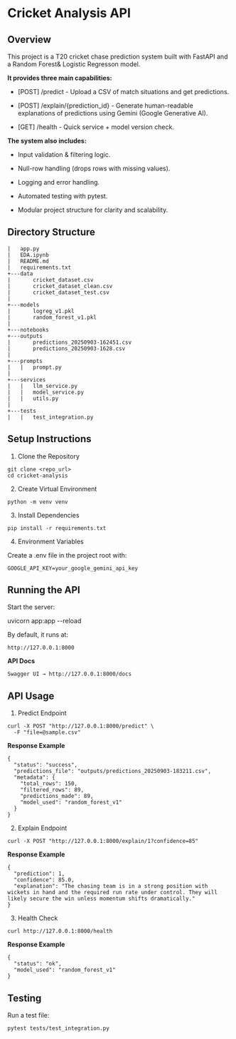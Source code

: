 # Cricket Analysis API

## Overview

This project is a T20 cricket chase prediction system built with FastAPI and a Random Forest& Logistic Regresson model.

**It provides three main capabilities:**

- [POST] /predict - Upload a CSV of match situations and get predictions.

- [POST] /explain/{prediction_id} - Generate human-readable explanations of predictions using Gemini (Google Generative AI).

- [GET] /health - Quick service + model version check.

**The system also includes:**

- Input validation & filtering logic.

- Null-row handling (drops rows with missing values).

- Logging and error handling.

- Automated testing with pytest.

- Modular project structure for clarity and scalability.

## Directory Structure

```
|   app.py
|   EDA.ipynb
|   README.md
|   requirements.txt
+---data
|       cricket_dataset.csv
|       cricket_dataset_clean.csv
|       cricket_dataset_test.csv
|
+---models
|       logreg_v1.pkl
|       random_forest_v1.pkl
|
+---notebooks
+---outputs
|       predictions_20250903-162451.csv
|       predictions_20250903-1628.csv
|
+---prompts
|   |   prompt.py
|
+---services
|   |   llm_service.py
|   |   model_service.py
|   |   utils.py
|
+---tests
|   |   test_integration.py

```

## Setup Instructions

1. Clone the Repository
```
git clone <repo_url>
cd cricket-analysis
```

2. Create Virtual Environment
```
python -m venv venv
```

3. Install Dependencies
```
pip install -r requirements.txt
```

4. Environment Variables

Create a .env file in the project root with:
```
GOOGLE_API_KEY=your_google_gemini_api_key
```

## Running the API

Start the server:

uvicorn app:app --reload


By default, it runs at:

```
http://127.0.0.1:8000
```

**API Docs**

```
Swagger UI → http://127.0.0.1:8000/docs

```

## API Usage
1. Predict Endpoint
```
curl -X POST "http://127.0.0.1:8000/predict" \
  -F "file=@sample.csv"
```

**Response Example**

```
{
  "status": "success",
  "predictions_file": "outputs/predictions_20250903-183211.csv",
  "metadata": {
    "total_rows": 150,
    "filtered_rows": 89,
    "predictions_made": 89,
    "model_used": "random_forest_v1"
  }
}
```
2. Explain Endpoint
```
curl -X POST "http://127.0.0.1:8000/explain/1?confidence=85"
```

**Response Example**

```
{
  "prediction": 1,
  "confidence": 85.0,
  "explanation": "The chasing team is in a strong position with wickets in hand and the required run rate under control. They will likely secure the win unless momentum shifts dramatically."
}
```

3. Health Check
```
curl http://127.0.0.1:8000/health
```

**Response Example**

```
{
  "status": "ok",
  "model_used": "random_forest_v1"
}
```

## Testing

Run a test file:

```
pytest tests/test_integration.py
```